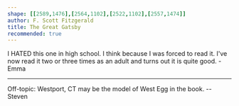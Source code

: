```yaml
---
shape: [[2589,1476],[2564,1102],[2522,1102],[2557,1474]]
author: F. Scott Fitzgerald
title: The Great Gatsby
recommended: true
---
```

I HATED this one in high school.  I think because I was forced to read it.  I've now read it two or three times as an adult and turns out it is quite good. - Emma

---

Off-topic: Westport, CT may be the model of West Egg in the book. -- Steven

